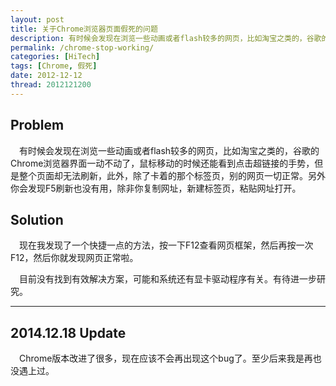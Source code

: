 ```yaml
---
layout: post
title: 关于Chrome浏览器页面假死的问题
description: 有时候会发现在浏览一些动画或者flash较多的网页，比如淘宝之类的，谷歌的Chrome浏览器界面一动不动了……
permalink: /chrome-stop-working/
categories: [HiTech]
tags: [Chrome, 假死]
date: 2012-12-12
thread: 2012121200
--- 
```


## Problem 

　有时候会发现在浏览一些动画或者flash较多的网页，比如淘宝之类的，谷歌的Chrome浏览器界面一动不动了，鼠标移动的时候还能看到点击超链接的手势，但是整个页面却无法刷新，此外，除了卡着的那个标签页，别的网页一切正常。另外你会发现F5刷新也没有用，除非你复制网址，新建标签页，粘贴网址打开。

## Solution

　现在我发现了一个快捷一点的方法，按一下F12查看网页框架，然后再按一次F12，然后你就发现网页正常啦。

　目前没有找到有效解决方案，可能和系统还有显卡驱动程序有关。有待进一步研究。

------
## 2014.12.18 Update

　Chrome版本改进了很多，现在应该不会再出现这个bug了。至少后来我是再也没遇上过。